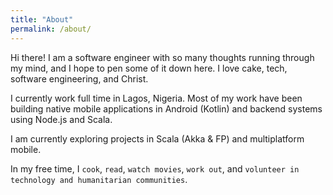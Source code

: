 ```yaml
---
title: "About"
permalink: /about/
---
```


Hi there! I am a software engineer with so many thoughts running through my mind, and I hope to pen some of it down here. I love cake, tech, software engineering, and Christ.

I currently work full time in Lagos, Nigeria. Most of my work have been building native mobile applications in Android (Kotlin) and backend systems using Node.js and Scala.

I am currently exploring projects in Scala (Akka & FP) and multiplatform mobile.

In my free time, I  `cook`, `read`, `watch movies`, `work out`, and `volunteer in technology and humanitarian communities`.